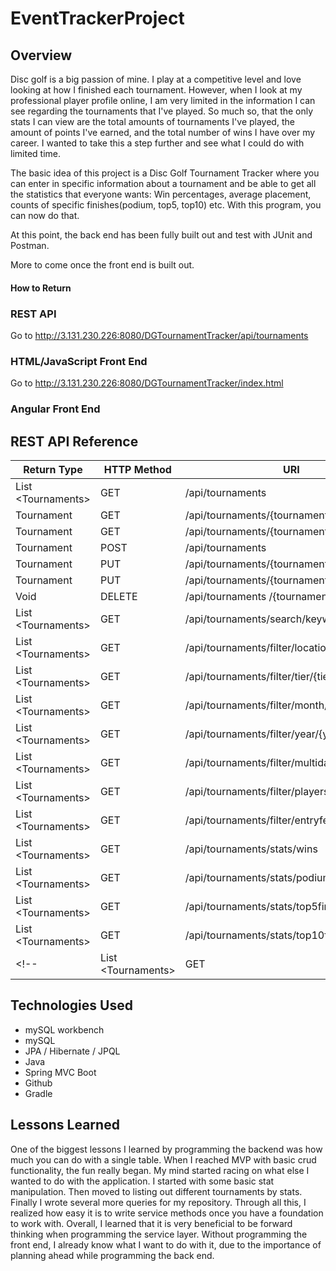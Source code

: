 # EventTrackerProject

## Overview
Disc golf is a big passion of mine. I play at a competitive level and love looking at how I finished each tournament. However, when I look at my professional player profile online, I am very limited in the information I can see regarding the tournaments that I've played. So much so, that the only stats I can view are the total amounts of tournaments I've played, the amount of points I've earned, and the total number of wins I have over my career. I wanted to take this a step further and see what I could do with limited time.

The basic idea of this project is a Disc Golf Tournament Tracker where you can enter in specific information about a tournament and be able to get all the statistics that everyone wants: Win percentages, average placement, counts of specific finishes(podium, top5, top10) etc. With this program, you can now do that.

At this point, the back end has been fully built out and test with JUnit and Postman.

More to come once the front end is built out.

#### How to Return

### REST API

Go to http://3.131.230.226:8080/DGTournamentTracker/api/tournaments

### HTML/JavaScript Front End

Go to http://3.131.230.226:8080/DGTournamentTracker/index.html

### Angular Front End

## REST API Reference
|Return Type           | HTTP Method | URI                                         | Request Body    | Purpose  |
|----------------------|-------------|---------------------------------------------|-----------------|----------|
| List \<Tournaments\> | GET         | /api/tournaments                            |                 | List     |
| Tournament           | GET         | /api/tournaments/{tournamentId}             |                 | Retrieve |
| Tournament           | GET         | /api/tournaments/{tournamentName}           |                 | Retrieve |
| Tournament           | POST        | /api/tournaments                            | Tournament JSON | Create   |
| Tournament           | PUT         | /api/tournaments/{tournamentId}             | Tournament JSON | Update   |
| Tournament           | PUT         | /api/tournaments/{tournamentId}/hide        | Tournament JSON | Update   |
| Void                 | DELETE      | /api/tournaments /{tournamentId}            |                 | Delete   |
| List \<Tournaments\> | GET         | /api/tournaments/search/keyword/{keyword}   |                 | List     |
| List \<Tournaments\> | GET         | /api/tournaments/filter/location/{location} |                 | List     |
| List \<Tournaments\> | GET         | /api/tournaments/filter/tier/{tier}         |                 | List     |
| List \<Tournaments\> | GET         | /api/tournaments/filter/month/{month}       |                 | List     |
| List \<Tournaments\> | GET         | /api/tournaments/filter/year/{year}         |                 | List     |
| List \<Tournaments\> | GET         | /api/tournaments/filter/multiday/{multiDay} |                 | List     |
| List \<Tournaments\> | GET         | /api/tournaments/filter/players/{players}   |                 | List     |
| List \<Tournaments\> | GET         | /api/tournaments/filter/entryfee/{entryFee} |                 | List     |
| List \<Tournaments\> | GET         | /api/tournaments/stats/wins                 |                 | List     |
| List \<Tournaments\> | GET         | /api/tournaments/stats/podiumfinishes       |                 | List     |
| List \<Tournaments\> | GET         | /api/tournaments/stats/top5finishes         |                 | List     |
| List \<Tournaments\> | GET         | /api/tournaments/stats/top10finishes        |                 | List     |
<!-- | List \<Tournaments\> | GET         | /api/tournaments/filter/points/{points}     |                 | List     | -->


## Technologies Used
+ mySQL workbench
+ mySQL
+ JPA / Hibernate / JPQL
+ Java
+ Spring MVC Boot
+ Github
+ Gradle

## Lessons Learned
One of the biggest lessons I learned by programming the backend was how much you can do with a single table. When I reached MVP with basic crud functionality, the fun really began. My mind started racing on what else I wanted to do with the application. I started with some basic stat manipulation. Then moved to listing out different tournaments by stats. Finally I wrote several more queries for my repository. Through all this, I realized how easy it is to write service methods once you have a foundation to work with.
Overall, I learned that it is very beneficial to be forward thinking when programming the service layer. Without programming the front end, I already know what I want to do with it, due to the importance of planning ahead while programming the back end.
